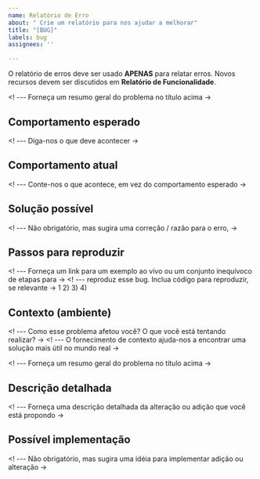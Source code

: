 ```yaml
---
name: Relatório de Erro
about: " Crie um relatório para nos ajudar a melhorar"
title: "[BUG]"
labels: bug
assignees: ''

---
```


O relatório de erros deve ser usado **APENAS** para relatar erros. Novos recursos devem ser discutidos em **Relatório de Funcionalidade**.

<! --- Forneça um resumo geral do problema no título acima ->

## Comportamento esperado
<! --- Diga-nos o que deve acontecer ->

## Comportamento atual
<! --- Conte-nos o que acontece, em vez do comportamento esperado ->

## Solução possível
<! --- Não obrigatório, mas sugira uma correção / razão para o erro, ->

## Passos para reproduzir
<! --- Forneça um link para um exemplo ao vivo ou um conjunto inequívoco de etapas para ->
<! --- reproduz esse bug. Inclua código para reproduzir, se relevante ->
1
2)
3)
4)

## Contexto (ambiente)
<! --- Como esse problema afetou você? O que você está tentando realizar? ->
<! --- O fornecimento de contexto ajuda-nos a encontrar uma solução mais útil no mundo real ->

<! --- Forneça um resumo geral do problema no título acima ->

## Descrição detalhada
<! --- Forneça uma descrição detalhada da alteração ou adição que você está propondo ->

## Possível implementação
<! --- Não obrigatório, mas sugira uma idéia para implementar adição ou alteração ->
